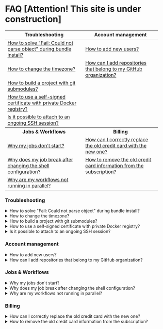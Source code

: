 # FAQ [Attention! This site is under construction]

<!-- markdownlint-disable -->
<table>
  <thead>
    <tr>
      <th>Troubleshooting</th>
      <th>Account management</th>
    </tr>
  </thead>
  <tbody>
  <tr>
    <td><a href="#fail-could-not-parse-object">How to solve "Fail: Could not parse object" during bundle install?</a></td>
    <td><a href="#how-to-add-new-users">How to add new users?</a></td>
  </tr>
  <tr>
    <td><a href="#how-to-change-the-timezone">How to change the timezone?</a></td>
    <td><a href="#add-repositories-github">How can I add repositories that belong to my GitHub organization?</a></td>
  </tr>
  <tr>
    <td><a href="#how-to-build-with-git-submodules">How to build a project with git submodules?</a></td>
  </tr>
  <tr>
    <td><a href="#self-signed-certificate">How to use a self-signed certificate with private Docker registry?</a></td>
  </tr>
  <tr>
    <td><a href="#attach-to-ssh-session">Is it possible to attach to an ongoing SSH session?</a></td>
  </tr>  
  <tr>
    <th>Jobs & Workflows</th>
    <th>Billing</th>
  </tr>
  <tr>
    <td><a href="#why-my-jobs-dont-start">Why my jobs don't start?</a></td>
    <td><a href="#replace-old-credit">How can I correctly replace the old credit card with the new one?</a></td>
  </tr>
  <tr>
    <td><a href="#shell-configuration">Why does my job break after changing the shell configuration?</a></td>
    <td><a href="#remove-old-card">How to remove the old credit card information from the subscription?</a></td>
  </tr>
  <tr>
    <td><a href="#workflows-parallel">Why are my workflows not running in parallel?</a></td>
  </tr>  
  </tbody>
</table>  
 
### Troubleshooting
 
<details>
  <summary id="fail-could-not-parse-object">How to solve "Fail: Could not parse object" during bundle install?</summary>
  <p>
    
If the `bundle install` output looks like this:
```bash
Fetching gem metadata from http://rubygems.org/.......
Fetching gem metadata from http://rubygems.org/..
Updating git://github.com/some/gem.git
fatal: Could not parse object 'a84dd3407eaf064064cca9650c354cb163384467'.
Git error: command `git reset --hard a84dd3407eaf064064cca9650c354cb163384467` in directory /home/runner/somehash/vendor/bundle/ruby/1.9.1/bundler/gems/gem-a84dd3407eaf has failed.
If this error persists you could try removing the cache directory '/home/runner/somehash/vendor/bundle/ruby/1.9.1/cache/bundler/git/gem-cbe2ee16ed53098079007f06cd77ed0890d0d752'
```
    
This problem occurs when there have been changes like 
force-pushes to a git repo which is referenced in a Gemfile. 
You can solve it by following these steps:
- Comment that gem line in the Gemfile
- Run `bundle install`
- Uncomment the gem line in the Gemfile
- Run `bundle install` again

The Gemfile.lock will now reference a valid git revision.
  </p>
</details>

<details>
  <summary id="how-to-change-the-timezone">How to change the timezone?</summary>
  <p>
    
The default timezone in the virtual machine is set to UTC. 
The timezone can be changed in 2 ways:

- Assign a different value to `TZ` environment variable: 
```bash
export TZ=Europe/Belgrade
```
- Create a symlink in `/etc/localtime` to one of the available timezones:
```bash
sudo ln -sf /usr/share/zoneinfo/Europe/Belgrade /etc/localtime
```
  </p>
</details>

<details>
  <summary id="how-to-build-with-git-submodules">How to build a project with git submodules?</summary>
  <p>

- Add the following commands as a [prologue][]:
```bash
git submodule init
git submodule update
```
- Add the following command as an [epilogue][]:
```bash
git submodule deinit --force .
```
Make sure that Semaphore has permissions to clone your submodules repository. 
In our [private dependencies][private-dependencies] page you can find more
information about setting permissions for private repositories.
  </p>
</details>

<details>
  <summary id="self-signed-certificate">How to use a self-signed certificate with private Docker registry?</summary>
  <p>

If you have a private Docker registry that uses a self-signed SSL certificate 
and pulling the Docker images does not work. The solution is to:

- Add a self-signed certificate as a [secret][] on Semaphore
- Save it under the name of domain.crt
- Add the following command to your pipeline
```bash
sudo mv $SEMAPHORE_GIT_DIR/domain.crt /etc/docker/certs.d/myregistrydomain.com:5000/ca.crt
```
This will allow the connection to a private remote registry using the self-signed certificate.
  </p>
</details>

<details>
  <summary id="attach-to-ssh-session">Is it possible to attach to an ongoing SSH session?</summary>
  <p>
    
It's possible to use [sem attach][sem-attach] to an ongoing SSH session but you'd need to attach to the job ID of the SSH session. 
To get the job ID you can use `sem get jobs` to get the list of all running jobs.

 </p>
</details>

### Account management

<details>
  <summary id="how-to-add-new-users">How to add new users?</summary>
  <p>
    
Go to the `People` page of your organization and click on `Refresh list` button.
  </p>
</details>

<details>
  <summary id="add-repositories-github">How can I add repositories that belong to my GitHub organization?</summary>
  <p>
    
In order to be able to do that, the access for Semaphore 2.0 needs to be granted within your GitHub organization. 
You can grant the access [here](https://github.com/settings/connections/applications/328c742132e5407abd7d). If it has already been granted, there should be a green checkmark next to the name of your organization. 
If not, you should either grant access or request it from the organization's owner.    

</p>
</details>

### Jobs & Workflows

 <details>
 <summary id="why-my-jobs-dont-start">Why my jobs don't start?</summary>
  <p>
    
You might be hitting the quota limitation. Check your organization's quota
in Billing > See detailed insights… > Quota. More information about quota 
and how to ask for an increase here: 
https://docs.semaphoreci.com/article/133-quotas-and-limits.

You may also run `sem get jobs` to display all running jobs 
so you may confirm how much quota is being used. 
More information about `sem get`: 
https://docs.semaphoreci.com/article/53-sem-reference#sem-get-examples.
  </p>
</details>

<details>
  <summary id="shell-configuration">Why does my job break after changing the shell configuration?</summary>
  <p>
    
Adding any of the following to your shell is not supported and will cause the jobs to immediately fail:
```bash
set -e
set -o pipefail
set -euxo pipefail
```
  </p>
  <p>
  
This also applies when sourcing a script that contains the previous settings:
```bash
source ~/my_script
. ~/my_script
```
  </p>
</details>

<details>
  <summary id="workflows-parallel">Why are my workflows not running in parallel?</summary>
  <p>

When pushing several commits into the same branch, Semaphore won't run parallel workflows. This means that pushing several times into a branch won't create parallel workflows, instead, Semaphore assigns the new workflows to the queue and run one workflow at a time. However, it's possible to push commits to different branches and they will be run in parallel.

The only way to push several commits to a single branch and not wait for the workflows to finish one by one is to enable the [auto_cancel][auto-cancel] feature.

</p>
</details>

### Billing

<details>
  <summary id="replace-old-credit">How can I correctly replace the old credit card with the new one?</summary>
  <p>
    
If you’ve added a new credit card to the subscription, but the old one is still being charged, 
it means that the new credit card wasn't marked for usage. Here’s how to do that:

1. Go to `Billing`,
2. Click on `Credit card and Billing info...`
3. Go to `Subscription` tab,
4. Click on `Manage`,
5. Go to `Update Payment Method`,
6. Click on the `Use this` button next to the credit card you'd like to use.

After that, you can also remove the old credit card if you don't need it anymore.
</p>
</details>

<details>
  <summary id="remove-old-card">How to remove the old credit card information from the subscription?</summary>
  <p>

If you run into this situation, it means that the old credit card is still in use. 
In order to mark the new credit card for usage, you can:

1. Go to `Billing`,
2. Click on `Credit card and Billing info...`
3. Go to `Subscription` tab,
4. Click on `Manage`,
5. Go to `Update Payment Method`,
6. Click on the `Use this` button next to the credit card you'd like to use.

After that, you’ll be able to remove the old credit card.

</p>
</details>

[prologue]: https://docs.semaphoreci.com/reference/pipeline-yaml-reference/#the-prologue-property
[epilogue]: https://docs.semaphoreci.com/reference/pipeline-yaml-reference/#the-epilogue-property
[private-dependencies]: https://docs.semaphoreci.com/essentials/using-private-dependencies/
[secret]: https://docs.semaphoreci.com/essentials/using-secrets/
[auto-cancel]: https://docs.semaphoreci.com/article/153-auto-cancel
[sem-attach]: https://docs.semaphoreci.com/reference/sem-command-line-tool/#sem-attach
